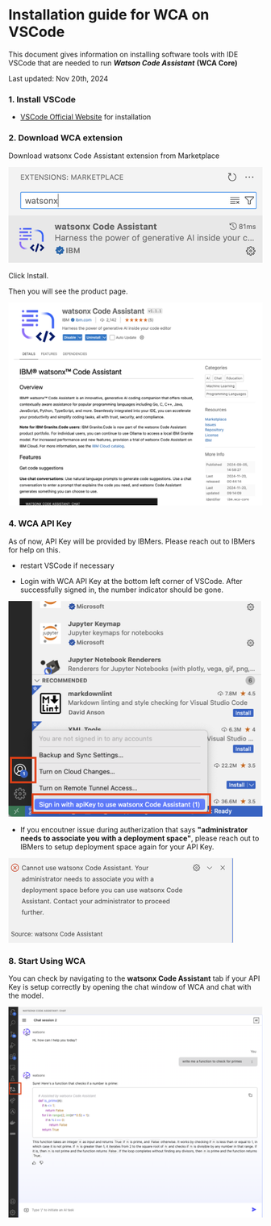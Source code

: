 # Installation guide for WCA on VSCode

This document gives information on installing software tools with IDE VSCode that are needed to run ***Watson Code Assistant*** **(WCA Core)**

Last updated: Nov 20th, 2024

### 1. Install VSCode

- [VSCode Official Website](https://code.visualstudio.com/download) for installation

### 2. Download WCA extension

Download watsonx Code Assistant extension from Marketplace

![alt text](../images/wca-marketplace-image.png)

Click Install.

Then you will see the product page.

![alt text](../images/wca-product-image.png)

### 4. WCA API Key

As of now, API Key will be provided by IBMers. Please reach out to IBMers for help on this.

- restart VSCode if necessary

- Login with WCA API Key at the bottom left corner of VSCode. After successfully signed in, the number indicator should be gone.

![screenshot](../images/VSC_WCA4J_Sign_in.png)

- If you encoutner issue during autherization that says **"administrator needs to associate you with a deployment space"**, please reach out to IBMers to setup deployment space again for your API Key. 

![screenshot](../images/VSC_WCA4J_Sign_in_error_1.png)


### 8. Start Using WCA

You can check by navigating to the **watsonx Code Assistant** tab if your API Key is setup correctly by opening the chat window of WCA and chat with the model.

![screenshot](../images/VSC_chat_with_model.png)
